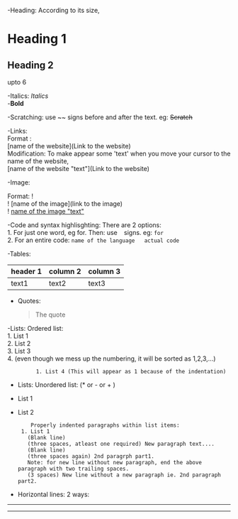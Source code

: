-Heading: According to its size,
# Heading 1
## Heading 2
upto 6

-Italics: _Italics_  
-**Bold**

-Scratching: use ~~ signs before and after the text. eg: ~~Scratch~~  

-Links:  
   Format : []()  
   [name of the website](Link to the website)  
   Modification: To make appear some 'text' when you move your cursor to the name of the website,  
   [name of the website "text"](Link to the website)
       
-Image:
  
   Format: ! []()  
   ! [name of the image](link to the image)  
   ! [name of the image "text"](Link)

-Code and syntax highlisghting: There are 2 options:  
                1. For just one word, eg for. Then: use ` ` signs. eg: `for`  
                2. For an entire code:
                   ``` name of the language  
                       actual code  
                   ```
                   
 -Tables: 
 
|header 1 |column 2 |column 3|    
|---|---|---|                  
|text1 |text2 |text3 |

- Quotes: 
   >The quote
   
 
 -Lists: 
    Ordered list:  
        1. List 1  
        2. List 2  
        3. List 3   
        4. (even though we mess up the numbering, it will be sorted as 1,2,3,...)
        
             1. List 4 (This will appear as 1 because of the indentation)
             
        
       
 - Lists: Unordered list: (* or - or + )  
 
 - List 1
        
 - List 2
 
           Properly indented paragraphs within list items:  
        1. List 1
          (Blank line)
          (three spaces, atleast one required) New paragraph text....
          (Blank line)
          (three spaces again) 2nd paragrph part1.  
          Note: for new line without new paragraph, end the above paragraph with two trailing spaces.
          (3 spaces) New line without a new paragraph ie. 2nd paragraph part2.
       
 - Horizontal lines:
    2 ways: 
 ---
 
 ***
 
          
          
          
          
       
        
        
        



